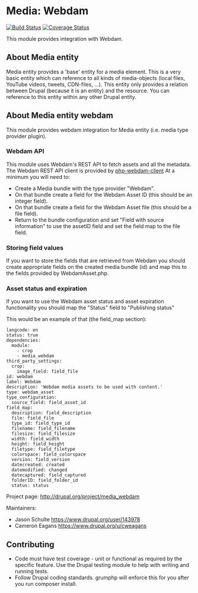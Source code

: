 # Media: Webdam

[![Build Status](https://travis-ci.org/mobomo/media_webdam.svg?branch=8.x-1.x)](https://travis-ci.org/mobomo/media_webdam)
[![Coverage Status](https://coveralls.io/repos/github/mobomo/media_webdam/badge.svg?branch=8.x-1.x)](https://coveralls.io/github/mobomo/media_webdam?branch=8.x-1.x)

This module provides integration with Webdam.

## About Media entity

Media entity provides a 'base' entity for a media element. This is a very basic
entity which can reference to all kinds of media-objects (local files, YouTube
videos, tweets, CDN-files, ...). This entity only provides a relation between
Drupal (because it is an entity) and the resource. You can reference to this
entity within any other Drupal entity.

## About Media entity webdam

This module provides webdam integration for Media entity (i.e. media type provider
plugin).

### Webdam API
This module uses Webdam's REST API to fetch assets and all the metadata.  The Webdam REST API client is provided by [php-webdam-client](https://github.com/cweagans/php-webdam-client)
At a minimum you will need to:

- Create a Media bundle with the type provider "Webdam".
- On that bundle create a field for the Webdam Asset ID (this should be an integer field).
- On that bundle create a field for the Webdam Asset file (this should be a file field).
- Return to the bundle configuration and set "Field with source information" to use the assetID field and set the field map to the file field.


### Storing field values
If you want to store the fields that are retrieved from Webdam you should create appropriate fields on the created media bundle (id) and map this to the fields provided by WebdamAsset.php.

### Asset status and expiration
If you want to use the Webdam asset status and asset expiration functionality you should map the "Status" field to "Publishing status"

This would be an example of that (the field_map section):

```
langcode: en
status: true
dependencies:
  module:
    - crop
    - media_webdam
third_party_settings:
  crop:
    image_field: field_file
id: webdam
label: Webdam
description: 'Webdam media assets to be used with content.'
type: webdam_asset
type_configuration:
  source_field: field_asset_id
field_map:
  description: field_description
  file: field_file
  type_id: field_type_id
  filename: field_filename
  filesize: field_filesize
  width: field_width
  height: field_height
  filetype: field_filetype
  colorspace: field_colorspace
  version: field_version
  datecreated: created
  datemodified: changed
  datecaptured: field_captured
  folderID: field_folder_id
  status: status
```

Project page: http://drupal.org/project/media_webdam

Maintainers:
 - Jason Schulte https://www.drupal.org/user/143978
 - Cameron Eagans https://www.drupal.org/u/cweagans

## Contributing

* Code must have test coverage - unit or functional as required by the specific feature. Use the Drupal testing module to help with writing and running tests.
* Follow Drupal coding standards. grumphp will enforce this for you after you run composer install.
